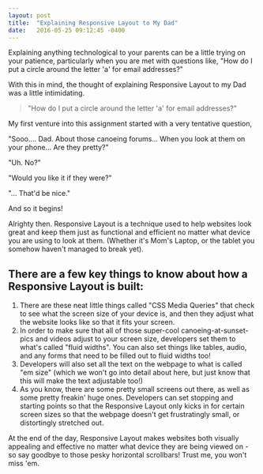 ```yaml
---
layout: post
title:  "Explaining Responsive Layout to My Dad"
date:   2016-05-25 09:12:45 -0400
---
```



Explaining anything technological to your parents can be a little trying on your patience, particularly when you are met with questions like, "How do I put a circle around the letter 'a' for email addresses?"

With this in mind, the thought of explaining Responsive Layout to my Dad was a little intimidating.

> "How do I put a circle around the letter 'a' for email addresses?"


My first venture into this assignment started with a very tentative question, 

"Sooo.... Dad. About those canoeing forums... When you look at them on your phone... Are they pretty?" 

"Uh. No?" 

"Would you like it if they were?" 

"... That'd be nice." 

And so it begins!


Alrighty then. Responsive Layout is a technique used to help websites look great and keep them just as functional and efficient no matter what device you are using to look at them. (Whether it's Mom's Laptop, or the tablet you somehow haven't managed to break yet).

## There are a few key things to know about how a Responsive Layout is built:

1. There are these neat little things called "CSS Media Queries" that check to see what the screen size of your device is, and then they adjust what the website looks like so that it fits your screen. 
2. In order to make sure that all of those super-cool canoeing-at-sunset-pics and videos adjust to your screen size, developers set them to what's called "fluid widths". You can also set things like tables, audio, and any forms that need to be filled out to fluid widths too!
3. Developers will also set all the text on the webpage to what is called "em size" (which we won't go into detail about here, but just know that this will make the text adjustable too!)
4. As you know, there are some pretty small screens out there, as well as some pretty freakin' huge ones. Developers can set stopping and starting points so that the Responsive Layout only kicks in for certain screen sizes so that the webpage doesn't get frustratingly small, or distortingly stretched out.


At the end of the day, Responsive Layout makes websites both visually appealing and effective no matter what device they are being viewed on - so say goodbye to those pesky horizontal scrollbars! Trust me, you won't miss 'em.

